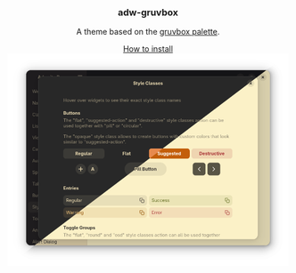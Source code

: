 <div align="center">
  <h3>adw-gruvbox</h3>
  <p>A theme based on the <a href="https://github.com/morhetz/gruvbox">gruvbox palette</a>.</p>
  <a href="../../docs/HOWTO_INSTALL.md">How to install</a>

  <img src="screenshot.png?raw=true" alt="screenshot">
</div>

